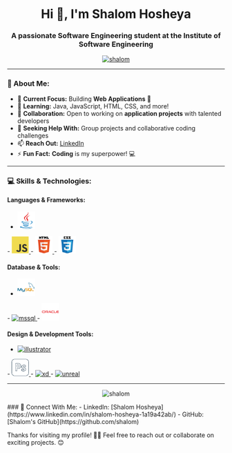 <h1 align="center">Hi 👋, I'm Shalom Hosheya</h1>
<h3 align="center">A passionate Software Engineering student at the Institute of Software Engineering</h3>

<p align="center">
  <a href="https://github.com/ryo-ma/github-profile-trophy">
    <img src="https://github-profile-trophy.vercel.app/?username=shalom" alt="shalom" />
  </a>
</p>

---

### 🚀 About Me:
- 🔭 **Current Focus:** Building **Web Applications** 🚀
- 🌱 **Learning:** Java, JavaScript, HTML, CSS, and more!
- 👯 **Collaboration:** Open to working on **application projects** with talented developers
- 🤝 **Seeking Help With:** Group projects and collaborative coding challenges
- 📫 **Reach Out:** [LinkedIn](https://www.linkedin.com/in/shalom-hosheya-1a19a42ab/)
- ⚡ **Fun Fact:** **Coding** is my superpower! 💻

---

### 💻 Skills & Technologies:
#### Languages & Frameworks:
- <a href="https://www.java.com" target="_blank" rel="noreferrer">
  <img src="https://raw.githubusercontent.com/devicons/devicon/master/icons/java/java-original.svg" alt="java" width="40" height="40"/>
</a>
- <a href="https://developer.mozilla.org/en-US/docs/Web/JavaScript" target="_blank" rel="noreferrer">
  <img src="https://raw.githubusercontent.com/devicons/devicon/master/icons/javascript/javascript-original.svg" alt="javascript" width="40" height="40"/>
</a>
- <a href="https://www.w3.org/html/" target="_blank" rel="noreferrer">
  <img src="https://raw.githubusercontent.com/devicons/devicon/master/icons/html5/html5-original-wordmark.svg" alt="html5" width="40" height="40"/>
</a>
- <a href="https://www.w3schools.com/css/" target="_blank" rel="noreferrer">
  <img src="https://raw.githubusercontent.com/devicons/devicon/master/icons/css3/css3-original-wordmark.svg" alt="css3" width="40" height="40"/>
</a>

#### Database & Tools:
- <a href="https://www.mysql.com/" target="_blank" rel="noreferrer">
  <img src="https://raw.githubusercontent.com/devicons/devicon/master/icons/mysql/mysql-original-wordmark.svg" alt="mysql" width="40" height="40"/>
</a>
- <a href="https://www.microsoft.com/en-us/sql-server" target="_blank" rel="noreferrer">
  <img src="https://www.svgrepo.com/show/303229/microsoft-sql-server-logo.svg" alt="mssql" width="40" height="40"/>
</a>
- <a href="https://www.oracle.com/" target="_blank" rel="noreferrer">
  <img src="https://raw.githubusercontent.com/devicons/devicon/master/icons/oracle/oracle-original.svg" alt="oracle" width="40" height="40"/>
</a>

#### Design & Development Tools:
- <a href="https://www.adobe.com/in/products/illustrator.html" target="_blank" rel="noreferrer">
  <img src="https://www.vectorlogo.zone/logos/adobe_illustrator/adobe_illustrator-icon.svg" alt="illustrator" width="40" height="40"/>
</a>
- <a href="https://www.photoshop.com/en" target="_blank" rel="noreferrer">
  <img src="https://raw.githubusercontent.com/devicons/devicon/master/icons/photoshop/photoshop-line.svg" alt="photoshop" width="40" height="40"/>
</a>
- <a href="https://www.adobe.com/products/xd.html" target="_blank" rel="noreferrer">
  <img src="https://cdn.worldvectorlogo.com/logos/adobe-xd.svg" alt="xd" width="40" height="40"/>
</a>
- <a href="https://unrealengine.com/" target="_blank" rel="noreferrer">
  <img src="https://raw.githubusercontent.com/kenangundogan/fontisto/036b7eca71aab1bef8e6a0518f7329f13ed62f6b/icons/svg/brand/unreal-engine.svg" alt="unreal" width="40" height="40"/>
</a>

---

<p align="center">
<!--   <img src="https://github-readme-stats.vercel.app/api?username=shalom&show_icons=true&hide_title=true&count_private=true&hide_border=true" alt="shalom" /> -->
  <img src="https://github-readme-stats.vercel.app/api/top-langs?username=shalom&show_icons=true&locale=en&layout=compact&langs_count=6&hide=html&hide_border=true" alt="shalom" />
</p>
### 📣 Connect With Me:
- LinkedIn: [Shalom Hosheya](https://www.linkedin.com/in/shalom-hosheya-1a19a42ab/)
- GitHub: [Shalom's GitHub](https://github.com/shalom)

Thanks for visiting my profile! 👨‍💻 Feel free to reach out or collaborate on exciting projects. 😊
